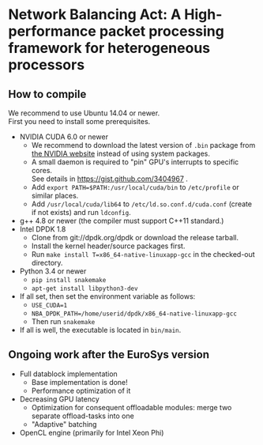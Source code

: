 # Network Balancing Act: A High-performance packet processing framework for heterogeneous processors

## How to compile

We recommend to use Ubuntu 14.04 or newer.  
First you need to install some prerequisites.

* NVIDIA CUDA 6.0 or newer
  - We recommend to download the latest version of `.bin` package from [the NVIDIA website](https://developer.nvidia.com/cuda-downloads) instead of using system packages.
  - A small daemon is required to "pin" GPU's interrupts to specific cores.  
    See details in https://gist.github.com/3404967 .
  - Add `export PATH=$PATH:/usr/local/cuda/bin` to `/etc/profile` or similar places.
  - Add `/usr/local/cuda/lib64` to `/etc/ld.so.conf.d/cuda.conf` (create if not exists) and run `ldconfig`.
* g++ 4.8 or newer (the compiler must support C++11 standard.)
* Intel DPDK 1.8
  - Clone from git://dpdk.org/dpdk or download the release tarball.
  - Install the kernel header/source packages first.
  - Run `make install T=x86_64-native-linuxapp-gcc` in the checked-out directory.
* Python 3.4 or newer
  - `pip install snakemake`
  - `apt-get install libpython3-dev`
* If all set, then set the environment variable as follows:
  - `USE_CUDA=1`
  - `NBA_DPDK_PATH=/home/userid/dpdk/x86_64-native-linuxapp-gcc`
  - Then run `snakemake`
* If all is well, the executable is located in `bin/main`.

## Ongoing work after the EuroSys version

* Full datablock implementation
  - Base implementation is done!
  - Performance optimization of it
* Decreasing GPU latency
  - Optimization for consequent offloadable modules: merge two separate offload-tasks into one
  - "Adaptive" batching
* OpenCL engine (primarily for Intel Xeon Phi)
